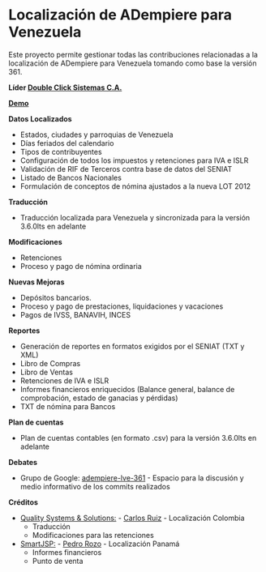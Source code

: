 # Localización de ADempiere para Venezuela #

Este proyecto permite gestionar todas las contribuciones relacionadas a la localización de ADempiere para Venezuela tomando como base la versión 361.


**Líder [Double Click Sistemas C.A.](http://dcs.net.ve)**


**[Demo](http://dcs.net.ve/Adempiere/demo)**


**Datos Localizados**
  * Estados, ciudades y parroquias de Venezuela
  * Días feriados del calendario
  * Tipos de contribuyentes
  * Configuración de todos los impuestos y retenciones para IVA e ISLR
  * Validación de RIF de Terceros contra base de datos del SENIAT
  * Listado de Bancos Nacionales
  * Formulación de conceptos de nómina ajustados a la nueva LOT 2012

**Traducción**
  * Traducción localizada para Venezuela y sincronizada para la versión 3.6.0lts en adelante

**Modificaciones**
  * Retenciones
  * Proceso y pago de nómina ordinaria

**Nuevas Mejoras**
  * Depósitos bancarios.
  * Proceso y pago de prestaciones, liquidaciones y vacaciones
  * Pagos de IVSS, BANAVIH, INCES

**Reportes**
  * Generación de reportes en formatos exigidos por el SENIAT (TXT y XML)
  * Libro de Compras
  * Libro de Ventas
  * Retenciones de IVA e ISLR
  * Informes financieros enriquecidos (Balance general, balance de comprobación, estado de ganacias y pérdidas)
  * TXT de nómina para Bancos

**Plan de cuentas**
  * Plan de cuentas contables (en formato .csv) para la versión 3.6.0lts en adelante


**Debates**
  * Grupo de Google: [adempiere-lve-361](http://groups.google.com/group/adempiere-lve-361) - Espacio para la discusión y medio informativo de los commits realizados


**Créditos**
  * [Quality Systems & Solutions:](http://globalqss.com) - [Carlos Ruiz](http://www.adempiere.com/User:CarlosRuiz) - Localización Colombia
    * Traducción
    * Modificaciones para las retenciones
  * [SmartJSP:](http://smartjsp.com) - [Pedro Rozo](http://www.adempiere.com/User:Smartjsp) - Localización Panamá
    * Informes financieros
    * Punto de venta
